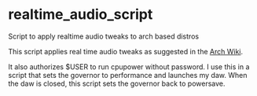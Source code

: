 # realtime_audio_script
Script to apply realtime audio tweaks to arch based distros

This script applies real time audio tweaks as suggested in the [Arch Wiki](https://wiki.archlinux.org/title/Professional_audio).

It also authorizes $USER to run cpupower without password. I use this in a script that sets the governor to performance and launches my daw. When the daw is closed, this script sets the governor back to powersave.
